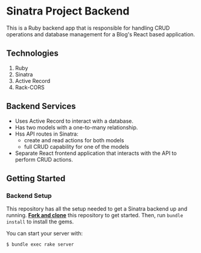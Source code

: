 # Sinatra Project Backend

This is a Ruby backend app that is responsible for handling CRUD operations and database management for a Blog's React based application.

## Technologies

1. Ruby
2. Sinatra
3. Active Record
4. Rack-CORS


## Backend Services


- Uses Active Record to interact with a database.
- Has two models with a one-to-many relationship.
- Hss API routes in Sinatra:
  - create and read actions for both models
  - full CRUD capability for one of the models
- Separate React frontend application that interacts with the API to
  perform CRUD actions.


## Getting Started

### Backend Setup

This repository has all the setup needed to get a Sinatra backend up and
running. [**Fork and clone**][fork link] this repository to get started. Then, run
`bundle install` to install the gems.

[fork link]: https://github.com/Abzed/phase-3-sinatra-react-project

You can start your server with:

```console
$ bundle exec rake server